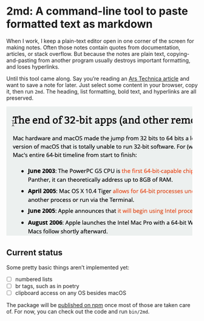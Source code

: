 # 2md: A command-line tool to paste formatted text as markdown

When I work, I keep a plain-text editor open in one corner of the screen
for making notes. Often those notes contain quotes from documentation,
articles, or stack overflow. But because the notes are plain text,
copying-and-pasting from another program usually destroys important
formatting, and loses hyperlinks.

Until this tool came along. Say you’re reading an [Ars Technica article][]
and want to save a note for later. Just select some content in your
browser, copy it, then run `2md`. The heading, list formatting, bold text,
and hyperlinks are all preserved.

![](doc/demo.gif)

[Ars Technica article]: https://arstechnica.com/gadgets/2019/10/macos-10-15-catalina-the-ars-technica-review/3/#h1

## Current status

Some pretty basic things aren’t implemented yet:

  - [ ] numbered lists
  - [ ] br tags, such as in poetry
  - [ ] clipboard access on any OS besides macOS

The package will be [published on npm][npm-2md] once most of those are
taken care of. For now, you can check out the code and run `bin/2md`.

[npm-2md]: https://www.npmjs.com/package/2md

